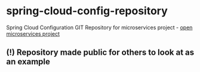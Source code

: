 # spring-cloud-config-repository
Spring Cloud Configuration GIT Repository for microservices project - [open microservices project](https://github.com/MindaugasJasiunas/microservices-spring-boot-angular)

## (!) Repository made public for others to look at as an example